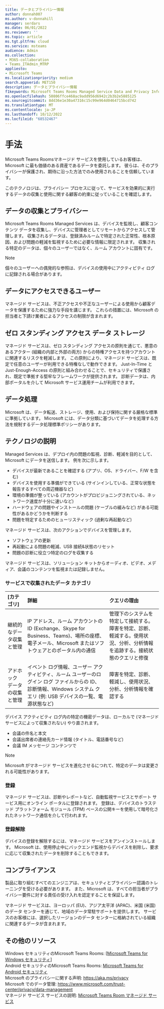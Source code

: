 ```yaml
---
title: データとプライバシー情報
author: donnah007
ms.author: v-donnahill
manager: serdars
ms.date: 06/01/2022
ms.reviewer: ''
ms.topic: article
ms.tgt.pltfrm: cloud
ms.service: msteams
audience: Admin
ms.collection:
- M365-collaboration
- Teams_ITAdmin_MTRP
appliesto:
- Microsoft Teams
ms.localizationpriority: medium
search.appverid: MET150
description: データとプライバシー情報
f1keywords: Microsoft Teams Rooms Managed Service Data and Privacy Information
ms.openlocfilehash: 50806ffce468ac9add956d6942c2b3b2e5885125
ms.sourcegitcommit: 8dd36e1e30a47316c15c99e964d0464715bcd742
ms.translationtype: MT
ms.contentlocale: ja-JP
ms.lasthandoff: 10/12/2022
ms.locfileid: "68532467"
---
```

# <a name="approach"></a>手法

Microsoft Teams Roomsマネージド サービスを使用しているお客様は、Microsoft に最も価値のある資産であるデータを委託します。 彼らは、そのプライバシーが保護され、期待に沿った方法でのみ使用されることを信頼しています。

このテクノロジは、プライバシー プロセスに従って、サービスを効果的に実行するデータの収集と使用に関する顧客の約束に従っていることを確認します。
## <a name="data-collection-and-privacy"></a>データの収集とプライバシー

 Microsoft Teams Rooms Managed Services は、デバイスを監視し、顧客コンテンツ データを収集し、デバイスに管理者としてリモートからアクセスして管理します。 収集されるデータは、登録済みルームで特定された正常性、根本原因、および問題の軽減を監視するために必要な情報に限定されます。 収集される特定のデータは、個々のユーザーではなく、ルーム アカウントに固有です。

> [!Note]
> 個々のユーザーへの偶発的な参照は、デバイスの使用中にアクティビティ ログに記録される場合があります。

## <a name="who-can-access-data"></a>データにアクセスできるユーザー

マネージド サービスは、不正アクセスや不正なユーザーによる使用から顧客データを保護するために強力な手段を講じます。 これらの措置には、Microsoft の担当者と下請け業者によるアクセスの制限が含まれます。

## <a name="zero-standing-access-data-storage"></a>ゼロ スタンディング アクセス データ ストレージ

マネージド サービスは、ゼロ スタンディング アクセスの原則を通じて、悪意のあるアクター (組織の内部と外部の両方) からの特権アクセスを持つアカウントに関連するリスクを軽減します。 この原則により、マネージド サービスは、既定で任意のユーザーが利用できる特権なしで動作できます。 Just-In-Time と Just-Enough-Access の原則と組み合わせることで、セキュリティで保護され、既定で準拠する堅牢なフレームワークが提供されます。 診断データは、内部ポータルを介して Microsoft サービス運用チームが利用できます。

## <a name="data-handling"></a>データ処理

Microsoft は、データ転送、ストレージ、使用、および保持に関する厳格な標準に準拠しています。 Microsoft には、データ分類に基づいてデータを処理する方法を規制するデータ処理標準ポリシーがあります。

## <a name="technology-description"></a>テクノロジの説明

Managed Services は、デプロイ内の問題の監視、診断、軽減を目的として、Microsoft にデータを送信します。 例を次に示します。

- デバイスが最新であることを確認する (アプリ、OS、ドライバー、F/W を含む)
- デバイスを使用する準備ができている (サインインしている、正常な状態を報告するすべての周辺機器など)
- 環境の準備が整っている (アカウントがプロビジョニングされている、ネットワーク速度が十分に速いなど)
- ハードウェアの問題やインストールの問題 (ケーブルの緩みなど) がある可能性があるかどうかを判断する
- 問題を特定するためのヒューリスティック (過剰な再起動など)

マネージド サービスは、次のアクションでデバイスを管理します。

- ソフトウェアの更新
- 再起動による問題の軽減、USB 接続&状態のリセット
- 問題の診断に役立つ特定のログを収集する

マネージド サービスは、ソリューション キットからオーディオ、ビデオ、メディア、会議のコンテンツを監視または記録しません。

### <a name="service-collected-data-categories"></a>サービスで収集されたデータ カテゴリ
 
|[カテゴリ]|詳細|クエリの理由|
| :- | :- | :- |
|継続的なデータ収集と管理|IP アドレス、ルーム アカウントの ID (Exchange、Skype for Business、Teams)、場所の座標、電子メール、Microsoft またはソフトウェアとのポータル内の通信|管理下のシステムを特定して接続する。障害を特定、診断、軽減する。使用状況、分析、分析情報を追跡する。接続状態のクエリと修復|
|アドホック データの収集と管理|イベント ログ情報、ユーザー アクティビティ、ルーム ユーザーのログイン ログ ファイルからの ID、診断情報、Windows システム クエリ (例: USB デバイスの一覧、電源状態など)|障害を特定、診断、軽減し、使用状況、分析、分析情報を確認する|

デバイス アクティビティ ログ内の特定の機密データは、ローカルで (マネージド サービスによって収集されない) やり直されます。

- 会議の件名と本文
- 会議出席者の連絡先カード情報 (タイトル、電話番号など)
- 会議 IM メッセージ コンテンツで

> [!NOTE]
> Microsoft がマネージド サービスを進化させるにつれて、特定のデータは変更される可能性があります。

### <a name="enrollment"></a>登録

マネージド サービスは、診断やレポートなど、自動監視サービスとサポート サービス用にオンライン ポータルに登録されます。 登録は、デバイスのトラステッド プラットフォーム モジュール (TPM) ベースの公開キーを使用して暗号化されたネットワーク通信を介して行われます。

### <a name="unenrollment"></a>登録解除

デバイスの登録を解除するには、マネージド サービスをアンインストールします。 Microsoft は、使用停止中にバックエンド監視からデバイスを削除し、要求に応じて収集されたデータを削除することもできます。
## <a name="compliance"></a>コンプライアンス

製品に取り組むすべてのエンジニアは、セキュリティとプライバシー認識のトレーニングを受ける必要があります。 また、Microsoft は、すべての担当者がプライバシー要件に対する責任の受け入れを認定することを保証します。

マネージド サービスは、ヨーロッパ (EU)、アジア太平洋 (APAC)、米国 (米国) のデータ センターを通じて、地域のデータ常駐サポートを提供します。 サービスのお客様には、選択したリージョンのデータ センターに格納されている組織に関連するデータが含まれます。

## <a name="more-resources"></a>その他のリソース

Windows セキュリティのMicrosoft Teams Rooms: [[Microsoft Teams for Windows セキュリティ](/microsoftteams/rooms/security-windows)] \
Android セキュリティのMicrosoft Teams Rooms: [Microsoft Teams for Android セキュリティ](/microsoftteams/rooms/security-android) \
Microsoft のプライバシーに関する声明: https://aka.ms/privacy \
Microsoft でのデータ管理: https://www.microsoft.com/trust-center/privacy/data-management \
マネージド サービス サービスの説明: [Microsoft Teams Room マネージド サービス](microsoft-teams-rooms-premium.md)

